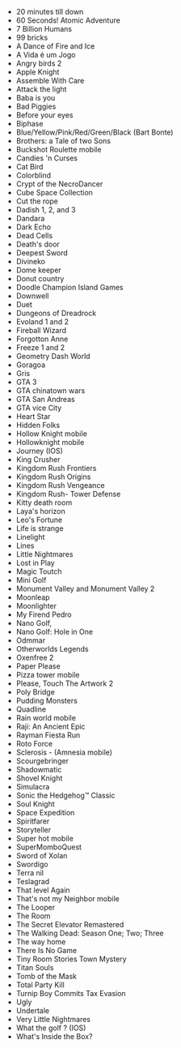 - 20 minutes till down
- 60 Seconds! Atomic Adventure
- 7 Billion Humans
- 99 bricks
- A Dance of Fire and Ice
- A Vida é um Jogo
- Angry birds 2 
- Apple Knight
- Assemble With Care
- Attack the light 
- Baba is you
- Bad Piggies
- Before your eyes 
- Biphase
- Blue/Yellow/Pink/Red/Green/Black (Bart Bonte)
- Brothers: a Tale of two Sons
- Buckshot Roulette mobile 
- Candies 'n Curses
- Cat Bird
- Colorblind
- Crypt of the NecroDancer
- Cube Space Collection
- Cut the rope 
- Dadish 1, 2, and 3
- Dandara
- Dark Echo
- Dead Cells
- Death's door 
- Deepest Sword
- Divineko
- Dome keeper
- Donut country
- Doodle Champion Island Games
- Downwell 
- Duet
- Dungeons of Dreadrock
- Evoland 1 and 2
- Fireball Wizard 
- Forgotton Anne
- Freeze 1 and 2
- Geometry Dash World
- Goragoa
- Gris
- GTA 3
- GTA chinatown wars
- GTA San Andreas
- GTA vice City
- Heart Star
- Hidden Folks
- Hollow Knight mobile 
- Hollowknight mobile 
- Journey (IOS)
- King Crusher
- Kingdom Rush Frontiers
- Kingdom Rush Origins
- Kingdom Rush Vengeance
- Kingdom Rush- Tower Defense
- Kitty death room
- Laya's horizon 
- Leo's Fortune 
- Life is strange
- Linelight
- Lines 
- Little Nightmares
- Lost in Play 
- Magic Toutch
- Mini Golf
- Monument Valley and Monument Valley 2
- Moonleap 
- Moonlighter 
- My Firend Pedro
- Nano Golf,
- Nano Golf: Hole in One
- Odmmar
- Otherworlds Legends
- Oxenfree 2
- Paper Please
- Pizza tower mobile 
- Please, Touch The Artwork 2
- Poly Bridge
- Pudding Monsters
- Quadline
- Rain world mobile 
- Raji: An Ancient Epic
- Rayman Fiesta Run
- Roto Force
- Sclerosis - (Amnesia mobile) 
- Scourgebringer
- Shadowmatic
- Shovel Knight
- Simulacra
- Sonic the Hedgehog™ Classic
- Soul Knight
- Space Expedition
- Spiritfarer
- Storyteller 
- Super hot mobile 
- SuperMomboQuest
- Sword of Xolan
- Swordigo 
- Terra nil 
- Teslagrad 
- That level Again 
- That's not my Neighbor mobile 
- The Looper
- The Room 
- The Secret Elevator Remastered
- The Walking Dead: Season One; Two; Three 
- The way home 
- There Is No Game
- Tiny Room Stories Town Mystery
- Titan Souls
- Tomb of the Mask
- Total Party Kill
- Turnip Boy Commits Tax Evasion
- Ugly 
- Undertale
- Very Little Nightmares
- What the golf ? (IOS)
- What's Inside the Box?